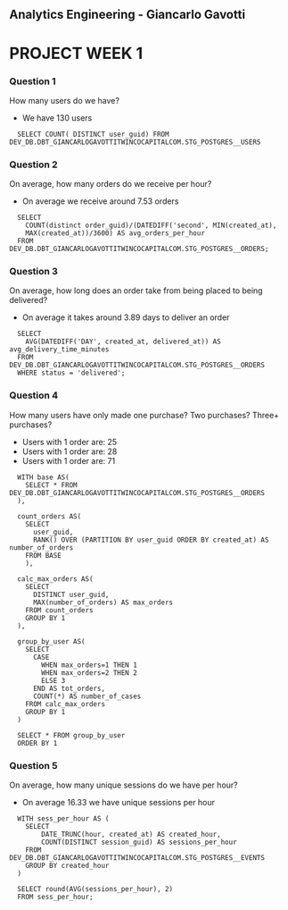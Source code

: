 ## Analytics Engineering - Giancarlo Gavotti

# PROJECT WEEK 1

### Question 1
How many users do we have?

* We have 130 users

``` 
  SELECT COUNT( DISTINCT user_guid) FROM DEV_DB.DBT_GIANCARLOGAVOTTITWINCOCAPITALCOM.STG_POSTGRES__USERS 
```

### Question 2
On average, how many orders do we receive per hour?

* On average we receive around 7.53 orders

``` 
  SELECT 
    COUNT(distinct order_guid)/(DATEDIFF('second', MIN(created_at),    
    MAX(created_at))/3600) AS avg_orders_per_hour 
  FROM DEV_DB.DBT_GIANCARLOGAVOTTITWINCOCAPITALCOM.STG_POSTGRES__ORDERS;
``` 

### Question 3
On average, how long does an order take from being placed to being delivered?

* On average it takes around 3.89 days to deliver an order

``` 
  SELECT
    AVG(DATEDIFF('DAY', created_at, delivered_at)) AS avg_delivery_time_minutes
  FROM DEV_DB.DBT_GIANCARLOGAVOTTITWINCOCAPITALCOM.STG_POSTGRES__ORDERS
  WHERE status = 'delivered';
``` 

### Question 4
How many users have only made one purchase? Two purchases? Three+ purchases?

* Users with 1 order are: 25
* Users with 1 order are: 28
* Users with 1 order are: 71

```
  WITH base AS(
    SELECT * FROM DEV_DB.DBT_GIANCARLOGAVOTTITWINCOCAPITALCOM.STG_POSTGRES__ORDERS
  ),
  
  count_orders AS(
    SELECT 
      user_guid,
      RANK() OVER (PARTITION BY user_guid ORDER BY created_at) AS number_of_orders
    FROM BASE
    ),
    
  calc_max_orders AS(
    SELECT
      DISTINCT user_guid,
      MAX(number_of_orders) AS max_orders
    FROM count_orders
    GROUP BY 1
  ),
  
  group_by_user AS(
    SELECT 
      CASE 
        WHEN max_orders=1 THEN 1
        WHEN max_orders=2 THEN 2
        ELSE 3
      END AS tot_orders,
      COUNT(*) AS number_of_cases
    FROM calc_max_orders
    GROUP BY 1
  )
  
  SELECT * FROM group_by_user
  ORDER BY 1
  ```
  
  ### Question 5
  On average, how many unique sessions do we have per hour?
  * On average 16.33 we have unique sessions per hour 
  
  ```
    WITH sess_per_hour AS (
      SELECT 
          DATE_TRUNC(hour, created_at) AS created_hour,
          COUNT(DISTINCT session_guid) AS sessions_per_hour
      FROM DEV_DB.DBT_GIANCARLOGAVOTTITWINCOCAPITALCOM.STG_POSTGRES__EVENTS
      GROUP BY created_hour
    )
    
    SELECT round(AVG(sessions_per_hour), 2)
    FROM sess_per_hour;
```